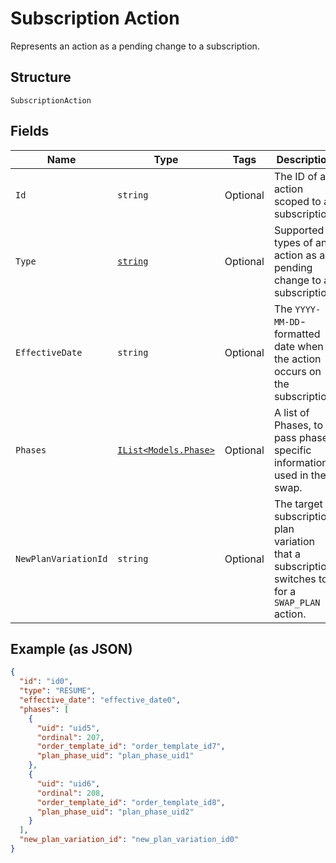 
# Subscription Action

Represents an action as a pending change to a subscription.

## Structure

`SubscriptionAction`

## Fields

| Name | Type | Tags | Description |
|  --- | --- | --- | --- |
| `Id` | `string` | Optional | The ID of an action scoped to a subscription. |
| `Type` | [`string`](../../doc/models/subscription-action-type.md) | Optional | Supported types of an action as a pending change to a subscription. |
| `EffectiveDate` | `string` | Optional | The `YYYY-MM-DD`-formatted date when the action occurs on the subscription. |
| `Phases` | [`IList<Models.Phase>`](../../doc/models/phase.md) | Optional | A list of Phases, to pass phase-specific information used in the swap. |
| `NewPlanVariationId` | `string` | Optional | The target subscription plan variation that a subscription switches to, for a `SWAP_PLAN` action. |

## Example (as JSON)

```json
{
  "id": "id0",
  "type": "RESUME",
  "effective_date": "effective_date0",
  "phases": [
    {
      "uid": "uid5",
      "ordinal": 207,
      "order_template_id": "order_template_id7",
      "plan_phase_uid": "plan_phase_uid1"
    },
    {
      "uid": "uid6",
      "ordinal": 208,
      "order_template_id": "order_template_id8",
      "plan_phase_uid": "plan_phase_uid2"
    }
  ],
  "new_plan_variation_id": "new_plan_variation_id0"
}
```

